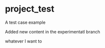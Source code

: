 # project_test
A test case example

Added new content in the experimentatl branch

whatever I want to 
